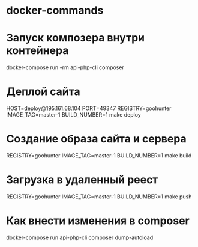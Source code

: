 # docker-commands

# Запуск композера внутри контейнера
docker-compose run -rm api-php-cli composer

# Деплой сайта
HOST=deploy@195.161.68.104 PORT=49347 REGISTRY=goohunter IMAGE_TAG=master-1 BUILD_NUMBER=1 make deploy

# Создание образа сайта и сервера
REGISTRY=goohunter IMAGE_TAG=master-1 BUILD_NUMBER=1 make build

# Загрузка в удаленный реест
REGISTRY=goohunter IMAGE_TAG=master-1 BUILD_NUMBER=1 make push

# Как внести изменения в composer
docker-compose run api-php-cli composer dump-autoload

